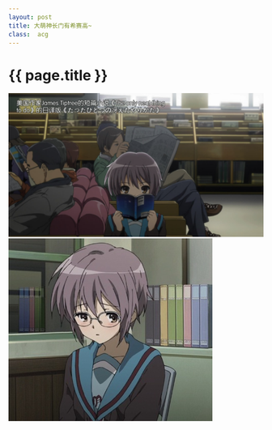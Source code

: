 ```yaml
---
layout: post
title: 大萌神长门有希赛高~
class:	acg
---
```


{{ page.title }}
===================================================

![长门有希](/images/2013-2-1-0.jpg "长门有希")
![长门有希](/images/2013-2-1-1.jpg "长门有希")